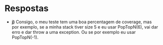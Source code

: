 # Respostas

- **j)** Consigo, o meu teste tem uma boa percentagem de coverage, mas por exemplo, se a minha stack tiver size 5 e eu usar PopTopN(6), vai dar erro e dar throw a uma exception. Ou se por exemplo eu usar PopTopN(-1).
